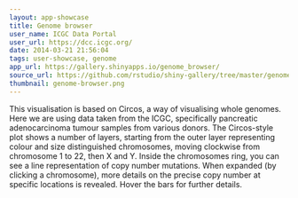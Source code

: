 ```yaml
---
layout: app-showcase
title: Genome browser
user_name: ICGC Data Portal
user_url: https://dcc.icgc.org/
date: 2014-03-21 21:56:04
tags: user-showcase, genome
app_url: https://gallery.shinyapps.io/genome_browser/
source_url: https://github.com/rstudio/shiny-gallery/tree/master/genome-browser
thumbnail: genome-browser.png
---
```


This visualisation is based on Circos, a way of visualising whole genomes. Here we are using data taken from the ICGC, specifically pancreatic adenocarcinoma tumour samples from various donors. The Circos-style plot shows a number of layers, starting from the outer layer representing colour and size distinguished chromosomes, moving clockwise from chromosome 1 to 22, then X and Y. Inside the chromosomes ring, you can see a line representation of copy number mutations. When expanded (by clicking a chromosome), more details on the precise copy number at specific locations is revealed. Hover the bars for further details.
